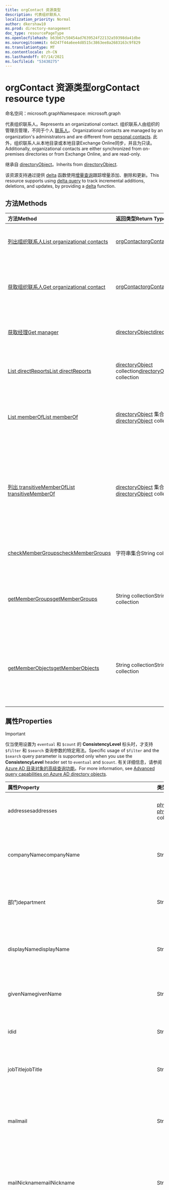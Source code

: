 ```yaml
---
title: orgContact 资源类型
description: 代表组织联系人
localization_priority: Normal
author: dkershaw10
ms.prod: directory-management
doc_type: resourcePageType
ms.openlocfilehash: b63b67c50454ad7639524f22132a59398da41dbe
ms.sourcegitcommit: 6d247f44a6ee4d8515c3863ee8a2683163c9f829
ms.translationtype: MT
ms.contentlocale: zh-CN
ms.lasthandoff: 07/14/2021
ms.locfileid: "53430275"
---
```

# <a name="orgcontact-resource-type"></a><span data-ttu-id="5612a-103">orgContact 资源类型</span><span class="sxs-lookup"><span data-stu-id="5612a-103">orgContact resource type</span></span>

<span data-ttu-id="5612a-104">命名空间：microsoft.graph</span><span class="sxs-lookup"><span data-stu-id="5612a-104">Namespace: microsoft.graph</span></span>

<span data-ttu-id="5612a-105">代表组织联系人。</span><span class="sxs-lookup"><span data-stu-id="5612a-105">Represents an organizational contact.</span></span> <span data-ttu-id="5612a-106">组织联系人由组织的管理员管理，不同于个人 [联系人](contact.md)。</span><span class="sxs-lookup"><span data-stu-id="5612a-106">Organizational contacts are managed by an organization's administrators and are different from [personal contacts](contact.md).</span></span> <span data-ttu-id="5612a-107">此外，组织联系人从本地目录或本地目录Exchange Online同步，并且为只读。</span><span class="sxs-lookup"><span data-stu-id="5612a-107">Additionally, organizational contacts are either synchronized from on-premises directories or from Exchange Online, and are read-only.</span></span>

<span data-ttu-id="5612a-108">继承自 [directoryObject](directoryobject.md)。</span><span class="sxs-lookup"><span data-stu-id="5612a-108">Inherits from [directoryObject](directoryobject.md).</span></span>

<span data-ttu-id="5612a-109">该资源支持通过提供 [delta](../api/orgcontact-delta.md) 函数使用[增量查询](/graph/delta-query-overview)跟踪增量添加、删除和更新。</span><span class="sxs-lookup"><span data-stu-id="5612a-109">This resource supports using [delta query](/graph/delta-query-overview) to track incremental additions, deletions, and updates, by providing a [delta](../api/orgcontact-delta.md) function.</span></span>

## <a name="methods"></a><span data-ttu-id="5612a-110">方法</span><span class="sxs-lookup"><span data-stu-id="5612a-110">Methods</span></span>

| <span data-ttu-id="5612a-111">方法</span><span class="sxs-lookup"><span data-stu-id="5612a-111">Method</span></span>                                                                  | <span data-ttu-id="5612a-112">返回类型</span><span class="sxs-lookup"><span data-stu-id="5612a-112">Return Type</span></span>                                      | <span data-ttu-id="5612a-113">说明</span><span class="sxs-lookup"><span data-stu-id="5612a-113">Description</span></span>                                                                                                                 |
|:------------------------------------------------------------------------|:-------------------------------------------------|:----------------------------------------------------------------------------------------------------------------------------|
| [<span data-ttu-id="5612a-114">列出组织联系人</span><span class="sxs-lookup"><span data-stu-id="5612a-114">List organizational contacts</span></span>](../api/orgcontact-list.md)               | [<span data-ttu-id="5612a-115">orgContact</span><span class="sxs-lookup"><span data-stu-id="5612a-115">orgContact</span></span>](orgcontact.md)                      | <span data-ttu-id="5612a-116">列出组织联系人的属性。</span><span class="sxs-lookup"><span data-stu-id="5612a-116">List properties of organizational contacts.</span></span>                                                                                 |
| [<span data-ttu-id="5612a-117">获取组织联系人</span><span class="sxs-lookup"><span data-stu-id="5612a-117">Get organizational contact</span></span>](../api/orgcontact-get.md)                  | [<span data-ttu-id="5612a-118">orgContact</span><span class="sxs-lookup"><span data-stu-id="5612a-118">orgContact</span></span>](orgcontact.md)                      | <span data-ttu-id="5612a-119">读取组织联系人的属性和关系。</span><span class="sxs-lookup"><span data-stu-id="5612a-119">Read properties and relationships of an organizational contact.</span></span>                                                             |
| [<span data-ttu-id="5612a-120">获取经理</span><span class="sxs-lookup"><span data-stu-id="5612a-120">Get manager</span></span>](../api/orgcontact-get-manager.md)                         | [<span data-ttu-id="5612a-121">directoryObject</span><span class="sxs-lookup"><span data-stu-id="5612a-121">directoryObject</span></span>](directoryobject.md)            | <span data-ttu-id="5612a-122">获取组织联系人的经理。</span><span class="sxs-lookup"><span data-stu-id="5612a-122">Get the organizational contact's manager.</span></span>                                                                                   |
| [<span data-ttu-id="5612a-123">List directReports</span><span class="sxs-lookup"><span data-stu-id="5612a-123">List directReports</span></span>](../api/orgcontact-list-directreports.md)           | <span data-ttu-id="5612a-124">[directoryObject](directoryobject.md) collection</span><span class="sxs-lookup"><span data-stu-id="5612a-124">[directoryObject](directoryobject.md) collection</span></span> | <span data-ttu-id="5612a-125">列出组织联系人的直接下属。</span><span class="sxs-lookup"><span data-stu-id="5612a-125">List the organizational contact's direct reports.</span></span>                                                                           |
| [<span data-ttu-id="5612a-126">List memberOf</span><span class="sxs-lookup"><span data-stu-id="5612a-126">List memberOf</span></span>](../api/orgcontact-list-memberof.md)                     | <span data-ttu-id="5612a-127">[directoryObject](directoryobject.md) 集合</span><span class="sxs-lookup"><span data-stu-id="5612a-127">[directoryObject](directoryobject.md) collection</span></span> | <span data-ttu-id="5612a-128">列出组织联系人是其中一个成员的组。</span><span class="sxs-lookup"><span data-stu-id="5612a-128">List the groups an organizational contact is a member of.</span></span>                                                                   |
| [<span data-ttu-id="5612a-129">列出 transitiveMemberOf</span><span class="sxs-lookup"><span data-stu-id="5612a-129">List transitiveMemberOf</span></span>](../api/orgcontact-list-transitivememberof.md) | <span data-ttu-id="5612a-130">[directoryObject](directoryobject.md) 集合</span><span class="sxs-lookup"><span data-stu-id="5612a-130">[directoryObject](directoryobject.md) collection</span></span> | <span data-ttu-id="5612a-131">列出组织联系人是其中一个成员的组，包括组织联系人嵌套在的组。</span><span class="sxs-lookup"><span data-stu-id="5612a-131">List the groups an organizational contact is a member of, including groups that the organizational contact is nested under.</span></span> |
| [<span data-ttu-id="5612a-132">checkMemberGroups</span><span class="sxs-lookup"><span data-stu-id="5612a-132">checkMemberGroups</span></span>](../api/orgcontact-checkmembergroups.md)             | <span data-ttu-id="5612a-133">字符串集合</span><span class="sxs-lookup"><span data-stu-id="5612a-133">String collection</span></span>                                | <span data-ttu-id="5612a-134">检查组成员身份。</span><span class="sxs-lookup"><span data-stu-id="5612a-134">Check for group membership.</span></span>                                                                                                 |
| [<span data-ttu-id="5612a-135">getMemberGroups</span><span class="sxs-lookup"><span data-stu-id="5612a-135">getMemberGroups</span></span>](../api/orgcontact-getmembergroups.md)                 | <span data-ttu-id="5612a-136">String collection</span><span class="sxs-lookup"><span data-stu-id="5612a-136">String collection</span></span>                                | <span data-ttu-id="5612a-137">返回指定的组织联系人是成员的所有组。</span><span class="sxs-lookup"><span data-stu-id="5612a-137">Return all the groups that the specified organizational contact is a member of.</span></span>                                             |
| [<span data-ttu-id="5612a-138">getMemberObjects</span><span class="sxs-lookup"><span data-stu-id="5612a-138">getMemberObjects</span></span>](../api/orgcontact-getmemberobjects.md)               | <span data-ttu-id="5612a-139">String collection</span><span class="sxs-lookup"><span data-stu-id="5612a-139">String collection</span></span>                                | <span data-ttu-id="5612a-140">返回组织联系人是其中一个成员的 directoryObjects 列表。</span><span class="sxs-lookup"><span data-stu-id="5612a-140">Returns a list of directoryObjects the organizational contact is a member of.</span></span>                                               |

## <a name="properties"></a><span data-ttu-id="5612a-141">属性</span><span class="sxs-lookup"><span data-stu-id="5612a-141">Properties</span></span>

> [!IMPORTANT]
> <span data-ttu-id="5612a-142">仅当使用设置为 `eventual` 和 `$count` 的 **ConsistencyLevel** 标头时，才支持 `$filter` 和 `$search` 查询参数的特定用法。</span><span class="sxs-lookup"><span data-stu-id="5612a-142">Specific usage of `$filter` and the `$search` query parameter is supported only when you use the **ConsistencyLevel** header set to `eventual` and `$count`.</span></span> <span data-ttu-id="5612a-143">有关详细信息，请参阅 [Azure AD 目录对象的高级查询功能](/graph/aad-advanced-queries)。</span><span class="sxs-lookup"><span data-stu-id="5612a-143">For more information, see [Advanced query capabilities on Azure AD directory objects](/graph/aad-advanced-queries).</span></span>

| <span data-ttu-id="5612a-144">属性</span><span class="sxs-lookup"><span data-stu-id="5612a-144">Property</span></span>                     | <span data-ttu-id="5612a-145">类型</span><span class="sxs-lookup"><span data-stu-id="5612a-145">Type</span></span>                                                                     | <span data-ttu-id="5612a-146">说明</span><span class="sxs-lookup"><span data-stu-id="5612a-146">Description</span></span>                                                                                                                                                                                                                                                                                                                        |
|:-----------------------------|:-------------------------------------------------------------------------|:-----------------------------------------------------------------------------------------------------------------------------------------------------------------------------------------------------------------------------------------------------------------------------------------------------------------------------------|
| <span data-ttu-id="5612a-147">addresses</span><span class="sxs-lookup"><span data-stu-id="5612a-147">addresses</span></span>                    | <span data-ttu-id="5612a-148">[physicalOfficeAddress](physicalofficeaddress.md) 集合</span><span class="sxs-lookup"><span data-stu-id="5612a-148">[physicalOfficeAddress](physicalofficeaddress.md) collection</span></span>             | <span data-ttu-id="5612a-149">此组织联系人的邮寄地址。</span><span class="sxs-lookup"><span data-stu-id="5612a-149">Postal addresses for this organizational contact.</span></span> <span data-ttu-id="5612a-150">目前，联系人只能有一个物理地址。</span><span class="sxs-lookup"><span data-stu-id="5612a-150">For now a contact can only have one physical address.</span></span>                                                                                                                                                                                                                            |
| <span data-ttu-id="5612a-151">companyName</span><span class="sxs-lookup"><span data-stu-id="5612a-151">companyName</span></span>                  | <span data-ttu-id="5612a-152">String</span><span class="sxs-lookup"><span data-stu-id="5612a-152">String</span></span>                                                                   | <span data-ttu-id="5612a-153">此组织联系人所属的公司的名称。</span><span class="sxs-lookup"><span data-stu-id="5612a-153">Name of the company that this organizational contact belongs to.</span></span>  <span data-ttu-id="5612a-154">支持 `$filter` （`eq`、 `ne`、 `NOT`、 `ge`、 `le`、 `in`、 `startsWith`）。</span><span class="sxs-lookup"><span data-stu-id="5612a-154">Supports `$filter` (`eq`, `ne`, `NOT`, `ge`, `le`, `in`, `startsWith`).</span></span>                                                                                                                                                                                          |
| <span data-ttu-id="5612a-155">部门</span><span class="sxs-lookup"><span data-stu-id="5612a-155">department</span></span>                   | <span data-ttu-id="5612a-156">String</span><span class="sxs-lookup"><span data-stu-id="5612a-156">String</span></span>                                                                   | <span data-ttu-id="5612a-157">联系人工作部门的名称。</span><span class="sxs-lookup"><span data-stu-id="5612a-157">The name for the department in which the contact works.</span></span>  <span data-ttu-id="5612a-158">支持 `$filter` （`eq`、 `ne`、 `NOT`、 `ge`、 `le`、 `in`、 `startsWith`）。</span><span class="sxs-lookup"><span data-stu-id="5612a-158">Supports `$filter` (`eq`, `ne`, `NOT`, `ge`, `le`, `in`, `startsWith`).</span></span>                                                                                                                                                                                                   |
| <span data-ttu-id="5612a-159">displayName</span><span class="sxs-lookup"><span data-stu-id="5612a-159">displayName</span></span>                  | <span data-ttu-id="5612a-160">String</span><span class="sxs-lookup"><span data-stu-id="5612a-160">String</span></span>                                                                   | <span data-ttu-id="5612a-161">此组织联系人的显示名称。</span><span class="sxs-lookup"><span data-stu-id="5612a-161">Display name for this organizational contact.</span></span> <span data-ttu-id="5612a-162">支持 `$filter`（`eq`、`ne`、`NOT`、`ge`、`le`、`in`、`startsWith`）、`$search` 和 `$orderBy`。</span><span class="sxs-lookup"><span data-stu-id="5612a-162">Supports `$filter` (`eq`, `ne`, `NOT`, `ge`, `le`, `in`, `startsWith`), `$search`, and `$orderBy`.</span></span>                                                                                                                                                                                   |
| <span data-ttu-id="5612a-163">givenName</span><span class="sxs-lookup"><span data-stu-id="5612a-163">givenName</span></span>                    | <span data-ttu-id="5612a-164">String</span><span class="sxs-lookup"><span data-stu-id="5612a-164">String</span></span>                                                                   | <span data-ttu-id="5612a-165">此组织联系人的名字。</span><span class="sxs-lookup"><span data-stu-id="5612a-165">First name for this organizational contact.</span></span> <span data-ttu-id="5612a-166">支持 `$filter` （`eq`、 `ne`、 `NOT`、 `ge`、 `le`、 `in`、 `startsWith`）。</span><span class="sxs-lookup"><span data-stu-id="5612a-166">Supports `$filter` (`eq`, `ne`, `NOT`, `ge`, `le`, `in`, `startsWith`).</span></span>                                                                                                                                                                                                                |
| <span data-ttu-id="5612a-167">id</span><span class="sxs-lookup"><span data-stu-id="5612a-167">id</span></span>                           | <span data-ttu-id="5612a-168">String</span><span class="sxs-lookup"><span data-stu-id="5612a-168">String</span></span>                                                                   | <span data-ttu-id="5612a-169">此组织联系人的唯一标识符。</span><span class="sxs-lookup"><span data-stu-id="5612a-169">Unique identifier for this organizational contact.</span></span>  <span data-ttu-id="5612a-170">支持 `$filter`（`eq`、`ne`、`NOT`、`in`）。</span><span class="sxs-lookup"><span data-stu-id="5612a-170">Supports `$filter` (`eq`, `ne`, `NOT`, `in`).</span></span>                                                                                                                                                                                                                                  |
| <span data-ttu-id="5612a-171">jobTitle</span><span class="sxs-lookup"><span data-stu-id="5612a-171">jobTitle</span></span>                     | <span data-ttu-id="5612a-172">String</span><span class="sxs-lookup"><span data-stu-id="5612a-172">String</span></span>                                                                   | <span data-ttu-id="5612a-173">此组织联系人的工作职务。</span><span class="sxs-lookup"><span data-stu-id="5612a-173">Job title for this organizational contact.</span></span> <span data-ttu-id="5612a-174">支持 `$filter` （`eq`、 `ne`、 `NOT`、 `ge`、 `le`、 `in`、 `startsWith`）。</span><span class="sxs-lookup"><span data-stu-id="5612a-174">Supports `$filter` (`eq`, `ne`, `NOT`, `ge`, `le`, `in`, `startsWith`).</span></span>                                                                                                                                                                                                                 |
| <span data-ttu-id="5612a-175">mail</span><span class="sxs-lookup"><span data-stu-id="5612a-175">mail</span></span>                         | <span data-ttu-id="5612a-176">String</span><span class="sxs-lookup"><span data-stu-id="5612a-176">String</span></span>                                                                   | <span data-ttu-id="5612a-177">联系人的 SMTP 地址，例如"jeff@contoso.onmicrosoft.com"。</span><span class="sxs-lookup"><span data-stu-id="5612a-177">The SMTP address for the contact, for example, "jeff@contoso.onmicrosoft.com".</span></span> <span data-ttu-id="5612a-178">支持 `$filter` （`eq`、 `ne`、 `NOT`、 `ge`、 `le`、 `in`、 `startsWith`）。</span><span class="sxs-lookup"><span data-stu-id="5612a-178">Supports `$filter` (`eq`, `ne`, `NOT`, `ge`, `le`, `in`, `startsWith`).</span></span>                                                                                                                                                                             |
| <span data-ttu-id="5612a-179">mailNickname</span><span class="sxs-lookup"><span data-stu-id="5612a-179">mailNickname</span></span>                 | <span data-ttu-id="5612a-180">String</span><span class="sxs-lookup"><span data-stu-id="5612a-180">String</span></span>                                                                   | <span data-ttu-id="5612a-181">电子邮件别名 (电子邮件地址的一部分预先挂起的 @ 符号) 此组织联系人。</span><span class="sxs-lookup"><span data-stu-id="5612a-181">Email alias (portion of email address pre-pending the @ symbol) for this organizational contact.</span></span> <span data-ttu-id="5612a-182">支持 `$filter` （`eq`、 `ne`、 `NOT`、 `ge`、 `le`、 `in`、 `startsWith`）。</span><span class="sxs-lookup"><span data-stu-id="5612a-182">Supports `$filter` (`eq`, `ne`, `NOT`, `ge`, `le`, `in`, `startsWith`).</span></span>                                                                                                                                                           |
| <span data-ttu-id="5612a-183">onPremisesLastSyncDateTime</span><span class="sxs-lookup"><span data-stu-id="5612a-183">onPremisesLastSyncDateTime</span></span>   | <span data-ttu-id="5612a-184">DateTimeOffset</span><span class="sxs-lookup"><span data-stu-id="5612a-184">DateTimeOffset</span></span>                                                           | <span data-ttu-id="5612a-185">上次从本地 AD 同步此组织联系人的日期和时间。</span><span class="sxs-lookup"><span data-stu-id="5612a-185">Date and time when this organizational contact was last synchronized from on-premises AD.</span></span> <span data-ttu-id="5612a-186">此日期和时间信息使用 ISO 8601 格式，并且始终采用 UTC 时间。</span><span class="sxs-lookup"><span data-stu-id="5612a-186">This date and time information uses ISO 8601 format and is always in UTC time.</span></span> <span data-ttu-id="5612a-187">例如，2014 年 1 月 1 日午夜 UTC 为 `2014-01-01T00:00:00Z`。</span><span class="sxs-lookup"><span data-stu-id="5612a-187">For example, midnight UTC on Jan 1, 2014 is `2014-01-01T00:00:00Z`.</span></span> <span data-ttu-id="5612a-188">支持 `$filter` （`eq`、 `ne`、 `NOT`、 `ge`、 `le`、 `in`）。</span><span class="sxs-lookup"><span data-stu-id="5612a-188">Supports `$filter` (`eq`, `ne`, `NOT`, `ge`, `le`, `in`).</span></span>                             |
| <span data-ttu-id="5612a-189">onPremisesProvisioningErrors</span><span class="sxs-lookup"><span data-stu-id="5612a-189">onPremisesProvisioningErrors</span></span> | <span data-ttu-id="5612a-190">[onPremisesProvisioningError](onpremisesprovisioningerror.md) 集合</span><span class="sxs-lookup"><span data-stu-id="5612a-190">[onPremisesProvisioningError](onpremisesprovisioningerror.md) collection</span></span> | <span data-ttu-id="5612a-191">此组织联系人的任何同步设置错误的列表。</span><span class="sxs-lookup"><span data-stu-id="5612a-191">List of any synchronization provisioning errors for this organizational contact.</span></span> <span data-ttu-id="5612a-192">支持 `$filter`（`eq`、`NOT`）。</span><span class="sxs-lookup"><span data-stu-id="5612a-192">Supports `$filter` (`eq`, `NOT`).</span></span>                                                                                                                                                                                                                 |
| <span data-ttu-id="5612a-193">onPremisesSyncEnabled</span><span class="sxs-lookup"><span data-stu-id="5612a-193">onPremisesSyncEnabled</span></span>        | <span data-ttu-id="5612a-194">Boolean</span><span class="sxs-lookup"><span data-stu-id="5612a-194">Boolean</span></span>                                                                  | <span data-ttu-id="5612a-195">`true`如果此对象从本地目录同步;如果此对象最初从本地目录同步，但不再同步，现在 `false` 在Exchange; `null`如果此对象从未从本地目录同步，则 (同步) 。</span><span class="sxs-lookup"><span data-stu-id="5612a-195">`true` if this object is synced from an on-premises directory; `false` if this object was originally synced from an on-premises directory but is no longer synced and now mastered in Exchange; `null` if this object has never been synced from an on-premises directory (default).</span></span> <span data-ttu-id="5612a-196">支持 `$filter`（`eq`、`ne`、`NOT`、`in`）。</span><span class="sxs-lookup"><span data-stu-id="5612a-196">Supports `$filter` (`eq`, `ne`, `NOT`, `in`).</span></span> |
| <span data-ttu-id="5612a-197">phones</span><span class="sxs-lookup"><span data-stu-id="5612a-197">phones</span></span>                       | <span data-ttu-id="5612a-198">[phone](phone.md) collection</span><span class="sxs-lookup"><span data-stu-id="5612a-198">[phone](phone.md) collection</span></span>                                             | <span data-ttu-id="5612a-199">此组织联系人的电话列表。</span><span class="sxs-lookup"><span data-stu-id="5612a-199">List of phones for this organizational contact.</span></span> <span data-ttu-id="5612a-200">电话类型可以是移动、商业和 businessFax。</span><span class="sxs-lookup"><span data-stu-id="5612a-200">Phone types can be mobile, business, and businessFax.</span></span> <span data-ttu-id="5612a-201">集合中只能存在每种类型之一。</span><span class="sxs-lookup"><span data-stu-id="5612a-201">Only one of each type can ever be present in the collection.</span></span>                                                                                                                                                                 |
| <span data-ttu-id="5612a-202">proxyAddresses</span><span class="sxs-lookup"><span data-stu-id="5612a-202">proxyAddresses</span></span>               | <span data-ttu-id="5612a-203">String collection</span><span class="sxs-lookup"><span data-stu-id="5612a-203">String collection</span></span>                                                        | <span data-ttu-id="5612a-204">例如："SMTP： bob@contoso.com"、"smtp： bob@sales.contoso.com"。</span><span class="sxs-lookup"><span data-stu-id="5612a-204">For example: "SMTP: bob@contoso.com", "smtp: bob@sales.contoso.com".</span></span> <span data-ttu-id="5612a-205">需要多值属性筛选器表达式的 **any** 运算符。</span><span class="sxs-lookup"><span data-stu-id="5612a-205">The **any** operator is required for filter expressions on multi-valued properties.</span></span> <span data-ttu-id="5612a-206">支持 `$filter`（`eq`、`NOT`、`ge`、`le`、`startsWith`）。</span><span class="sxs-lookup"><span data-stu-id="5612a-206">Supports `$filter` (`eq`, `NOT`, `ge`, `le`, `startsWith`).</span></span>                                                                                                               |
| <span data-ttu-id="5612a-207">surname</span><span class="sxs-lookup"><span data-stu-id="5612a-207">surname</span></span>                      | <span data-ttu-id="5612a-208">String</span><span class="sxs-lookup"><span data-stu-id="5612a-208">String</span></span>                                                                   | <span data-ttu-id="5612a-209">此组织联系人的姓氏。</span><span class="sxs-lookup"><span data-stu-id="5612a-209">Last name for this organizational contact.</span></span> <span data-ttu-id="5612a-210">支持 `$filter` （`eq`、 `ne`、 `NOT`、 `ge`、 `le`、 `in`、 `startsWith`）。</span><span class="sxs-lookup"><span data-stu-id="5612a-210">Supports `$filter` (`eq`, `ne`, `NOT`, `ge`, `le`, `in`, `startsWith`).</span></span>                                                                                                                                                                                                                 |

## <a name="relationships"></a><span data-ttu-id="5612a-211">关系</span><span class="sxs-lookup"><span data-stu-id="5612a-211">Relationships</span></span>

| <span data-ttu-id="5612a-212">关系</span><span class="sxs-lookup"><span data-stu-id="5612a-212">Relationship</span></span>       | <span data-ttu-id="5612a-213">类型</span><span class="sxs-lookup"><span data-stu-id="5612a-213">Type</span></span>                                             | <span data-ttu-id="5612a-214">说明</span><span class="sxs-lookup"><span data-stu-id="5612a-214">Description</span></span>                                                                                                                                            |
|:-------------------|:-------------------------------------------------|:-------------------------------------------------------------------------------------------------------------------------------------------------------|
| <span data-ttu-id="5612a-215">directReports</span><span class="sxs-lookup"><span data-stu-id="5612a-215">directReports</span></span>      | <span data-ttu-id="5612a-216">[directoryObject](directoryobject.md) collection</span><span class="sxs-lookup"><span data-stu-id="5612a-216">[directoryObject](directoryobject.md) collection</span></span> | <span data-ttu-id="5612a-217">联系人的直接下属。</span><span class="sxs-lookup"><span data-stu-id="5612a-217">The contact's direct reports.</span></span> <span data-ttu-id="5612a-218"> (其 manager 属性设置为此联系人的用户和联系人。) 只读。</span><span class="sxs-lookup"><span data-stu-id="5612a-218">(The users and contacts that have their manager property set to this contact.)  Read-only.</span></span> <span data-ttu-id="5612a-219">可为 NULL。</span><span class="sxs-lookup"><span data-stu-id="5612a-219">Nullable.</span></span> <span data-ttu-id="5612a-220">支持 `$expand`。</span><span class="sxs-lookup"><span data-stu-id="5612a-220">Supports `$expand`.</span></span> |
| <span data-ttu-id="5612a-221">manager</span><span class="sxs-lookup"><span data-stu-id="5612a-221">manager</span></span>            | [<span data-ttu-id="5612a-222">directoryObject</span><span class="sxs-lookup"><span data-stu-id="5612a-222">directoryObject</span></span>](directoryobject.md)            | <span data-ttu-id="5612a-223">作为此联系人的经理的用户或联系人。</span><span class="sxs-lookup"><span data-stu-id="5612a-223">The user or contact that is this contact's manager.</span></span> <span data-ttu-id="5612a-224">只读。</span><span class="sxs-lookup"><span data-stu-id="5612a-224">Read-only.</span></span> <span data-ttu-id="5612a-225">支持 `$expand`。</span><span class="sxs-lookup"><span data-stu-id="5612a-225">Supports `$expand`.</span></span>                                                                     |
| <span data-ttu-id="5612a-226">memberOf</span><span class="sxs-lookup"><span data-stu-id="5612a-226">memberOf</span></span>           | <span data-ttu-id="5612a-227">[directoryObject](directoryobject.md) 集合</span><span class="sxs-lookup"><span data-stu-id="5612a-227">[directoryObject](directoryobject.md) collection</span></span> | <span data-ttu-id="5612a-228">此联系人是其中一个成员的组。</span><span class="sxs-lookup"><span data-stu-id="5612a-228">Groups that this contact is a member of.</span></span> <span data-ttu-id="5612a-229">只读。</span><span class="sxs-lookup"><span data-stu-id="5612a-229">Read-only.</span></span> <span data-ttu-id="5612a-230">可为 NULL。</span><span class="sxs-lookup"><span data-stu-id="5612a-230">Nullable.</span></span> <span data-ttu-id="5612a-231">支持 `$expand`。</span><span class="sxs-lookup"><span data-stu-id="5612a-231">Supports `$expand`.</span></span>                                                                      |
| <span data-ttu-id="5612a-232">transitiveMemberOf</span><span class="sxs-lookup"><span data-stu-id="5612a-232">transitiveMemberOf</span></span> | <span data-ttu-id="5612a-233">[directoryObject](directoryobject.md) 集合</span><span class="sxs-lookup"><span data-stu-id="5612a-233">[directoryObject](directoryobject.md) collection</span></span> | <span data-ttu-id="5612a-234">此联系人是其中一个成员的组，包括该联系人嵌套在的组。</span><span class="sxs-lookup"><span data-stu-id="5612a-234">Groups that this contact is a member of, including groups that the contact is nested under.</span></span> <span data-ttu-id="5612a-235">只读。</span><span class="sxs-lookup"><span data-stu-id="5612a-235">Read-only.</span></span> <span data-ttu-id="5612a-236">可为 Null。</span><span class="sxs-lookup"><span data-stu-id="5612a-236">Nullable.</span></span>                                       |

## <a name="json-representation"></a><span data-ttu-id="5612a-237">JSON 表示形式</span><span class="sxs-lookup"><span data-stu-id="5612a-237">JSON representation</span></span>

<span data-ttu-id="5612a-238">下面是资源的 JSON 表示形式。</span><span class="sxs-lookup"><span data-stu-id="5612a-238">Here is a JSON representation of the resource</span></span>

<!-- {
  "blockType": "resource",
  "optionalProperties": [
    "directReports",
    "manager",
    "memberOf"
  ],
  "keyProperty": "id",
  "baseType":"microsoft.graph.entity",
  "@odata.type": "microsoft.graph.orgcontact"
}-->

```json
{
  "addresses": [{"@odata.type": "microsoft.graph.physicalOfficeAddress"}],
  "companyName": "string",
  "department": "string",
  "displayName": "string",
  "givenName": "string",
  "id": "string (identifier)",
  "jobTitle": "string",
  "mail": "string",
  "mailNickname": "string",
  "onPremisesLastSyncDateTime": "string (timestamp)",
  "onPremisesProvisioningErrors": [{"@odata.type": "microsoft.graph.onPremisesProvisioningError"}],
  "onPremisesSyncEnabled": true,
  "phones": [{"@odata.type": "microsoft.graph.phone"}],
  "proxyAddresses": ["string"],
  "surname": "string"
}
```

<!-- uuid: 8fcb5dbc-d5aa-4681-8e31-b001d5168d79
2015-10-25 14:57:30 UTC -->
<!--
{
  "type": "#page.annotation",
  "description": "orgContact resource",
  "keywords": "",
  "section": "documentation",
  "tocPath": "",
  "suppressions": []
}
-->

